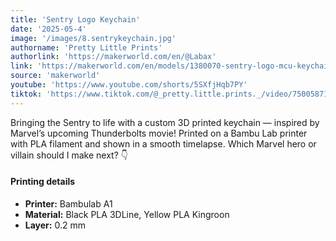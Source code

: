 ```yaml
---
title: 'Sentry Logo Keychain'
date: '2025-05-4'
image: '/images/8.sentrykeychain.jpg'
authorname: 'Pretty Little Prints'
authorlink: 'https://makerworld.com/en/@Labax'
link: 'https://makerworld.com/en/models/1380070-sentry-logo-mcu-keychain-no-ams#profileId-1428324'
source: 'makerworld'
youtube: 'https://www.youtube.com/shorts/5SXfjHqb7PY'
tiktok: 'https://www.tiktok.com/@_pretty.little.prints._/video/7500587167094148374'
---
```


Bringing the Sentry to life with a custom 3D printed keychain — inspired by Marvel’s upcoming Thunderbolts movie!
Printed on a Bambu Lab printer with PLA filament and shown in a smooth timelapse.
Which Marvel hero or villain should I make next? 👇

#### Printing details
- **Printer:** Bambulab A1
- **Material:** Black PLA 3DLine, Yellow PLA Kingroon
- **Layer:** 0.2 mm
